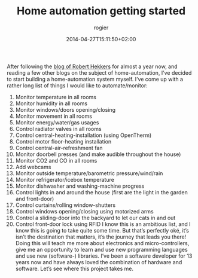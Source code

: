 ﻿---
title: Home automation getting started
author: rogier
type: post
date: 2014-04-27T15:11:50+02:00
url: /2014/04/27/home-automation-getting-started/
commentFolder: 2014-04-27-home-automation-getting-started
categories:
- HomeAutomation
tags: []
resources: []
aliases:
- index.php/2014/04/home-automation-getting-started/
---
After following the [blog of Robert Hekkers](http://blog.hekkers.net/) for almost a year now, and reading a few other blogs on the subject of home-automation, I’ve decided to start building a home-automation system myself. I’ve come up with a rather long list of things I would like to automate/monitor:


1.  Monitor temperature in all rooms
2.  Monitor humidity in all rooms
3.  Monitor windows/doors opening/closing
4.  Monitor movement in all rooms
5.  Monitor energy/water/gas usages
6.  Control radiator valves in all rooms
7.  Control central-heating-installation (using OpenTherm)
8.  Control motor floor-heating installation
9.  Control central-air-refreshment fan
10.  Monitor doorbell presses (and make audible throughout the house)
11.  Monitor CO2 and CO in all rooms
12.  Add webcams
13.  Monitor outside temperature/barometric pressure/wind/rain
14.  Monitor refrigerator/icebox temperature
15.  Monitor dishwasher and washing-machine progress
16.  Control lights in and around the house (first are the light in the garden and front-door)
17.  Control curtains/rolling window-shutters
18.  Control windows opening/closing using motorized arms
19.  Control a sliding-door into the backyard to let our cats in and out
20.  Control front-door lock using RFID
I know this is an ambitious list, and I know this is going to take quite some time. But that’s perfectly oké, it’s isn’t the destination that matters, it’s the journey that leads you there! Doing this will teach me more about electronics and micro-controllers, give me an opportunity to learn and use new programming languages and use new (software-) libraries. I’ve been a software developer for 13 years now and have always loved the combination of hardware and software. Let’s see where this project takes me.
